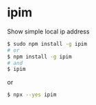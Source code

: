 # ipim

Show simple local ip address

``` sh
$ sudo npm install -g ipim
# or
$ npm install -g ipim
# and
$ ipim
```

or

```sh
$ npx --yes ipim
```
